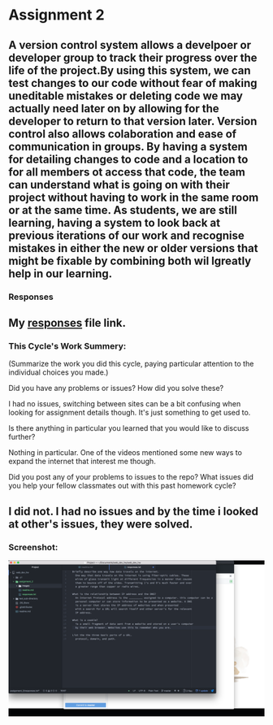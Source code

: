 
# Assignment 2

  A version control system allows a develpoer or developer group to track their progress over the life of the project.By using this system, we can test changes to our code without fear of making uneditable mistakes or deleting code we may actually need later on by allowing for the developer to return to that version later. Version control also allows colaboration and ease of communication in groups. By having a system for detailing changes to code and a location to for all members ot access that code, the team can understand what is going on with their project without having to work in the same room or at the same time. As students, we are still learning, having a system to look back at previous iterations of our work and recognise mistakes in either the new or older versions that might be fixable by combining both wil lgreatly help in our learning.
---
### Responses
  My [responses](./responses.txt) file link.
---
### This Cycle's Work Summery:
  (Summarize the work you did this cycle, paying particular attention
  to the individual choices you made.)

Did you have any problems or issues? How did you solve these?

  I had no issues, switching between sites can be a bit confusing when looking for assignment details though. It's just something to get used to.

Is there anything in particular you learned that you would like to discuss further?

  Nothing in particular. One of the videos mentioned some new ways to expand the internet that interest me though.

Did you post any of your problems to issues to the repo? What issues did you help your fellow classmates out with this past homework cycle?

  I did not. I had no issues and by the time i looked at other's issues, they were solved.
---
### Screenshot:
![screenshot](./images/screenshot.png)
